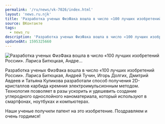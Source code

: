 ```yaml
---
permalink: '/ru/news/vk-7026/index.html'
layout: 'news.ru.njk'
title: 'Разработка ученых ФизФака вошла в число «100 лучших изобретений России». Лариса Битюцкая, Андре…'
source: ВКонтакте
tags:
  - news_ru
description: 'Разработка ученых ФизФака вошла в число «100 лучших изобретений России». Лариса Битюцкая, Андре…'
updatedAt: 1595325660
---
```

![Разработка ученых ФизФака вошла в число «100 лучших изобретений России». Лариса Битюцкая, Андре…](https://sun9-67.userapi.com/impg/c857416/v857416518/226b7d/8mBYoEXTEhA.jpg?size=1280x797&quality=96&sign=aaf8b5b98101db3fab4df5315c44c2fb&c_uniq_tag=smkLve0oPOZgoq2evTalA9ULOVgolDCxfbTUflnD-Do&type=album)

Разработка ученых ФизФака вошла в число «100 лучших изобретений России». Лариса Битюцкая, Андрей Тучин, Игорь Долгих, Дмитрий Авдеев и Татьяна Куликова разработали способ получения 2D-кристаллов карбида кремния электроимульсионным методом. Технология позволяет в разы ускорить и удешевить создание углеродного однослойного наноматериала, который используют в смартфонах, ноутбуках и компьютерах.

Наши ученые получили патент на это изобретение. Поздравляем и очень гордимся!
